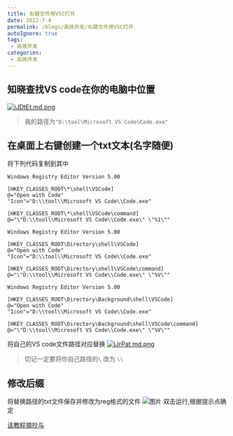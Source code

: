 ```yaml
---
title: 右键文件用VSC打开
date: 2022-7-4
permalink: /blogs/高效开发/右键文件用VSC打开
autoIgnore: true
tags:
 - 高效开发
categories: 
 - 高效开发
---
```


## 知晓查找VS code在你的电脑中位置

[![jJDtEt.md.png](https://s1.ax1x.com/2022/07/04/jJDtEt.md.png)](https://imgtu.com/i/jJDtEt)
>我的路径为`"D:\tool\Microsoft VS Code\Code.exe"`


## 在桌面上右键创建一个txt文本(名字随便)

将下列代码复制到其中
```
Windows Registry Editor Version 5.00
    
[HKEY_CLASSES_ROOT\*\shell\VSCode]
@="Open with Code"
"Icon"="D:\\tool\\Microsoft VS Code\\Code.exe"
    
[HKEY_CLASSES_ROOT\*\shell\VSCode\command]
@="\"D:\\tool\\Microsoft VS Code\\Code.exe\" \"%1\""
    
Windows Registry Editor Version 5.00
    
[HKEY_CLASSES_ROOT\Directory\shell\VSCode]
@="Open with Code"
"Icon"="D:\\tool\\Microsoft VS Code\\Code.exe"
    
[HKEY_CLASSES_ROOT\Directory\shell\VSCode\command]
@="\"D:\\tool\\Microsoft VS Code\\Code.exe\" \"%V\""
    
Windows Registry Editor Version 5.00
    
[HKEY_CLASSES_ROOT\Directory\Background\shell\VSCode]
@="Open with Code"
"Icon"="D:\\tool\\Microsoft VS Code\\Code.exe"
    
[HKEY_CLASSES_ROOT\Directory\Background\shell\VSCode\command]
@="\"D:\\tool\\Microsoft VS Code\\Code.exe\" \"%V\""

```
将自己的VS code文件路径对应替换
[![jJrPat.md.png](https://s1.ax1x.com/2022/07/04/jJrPat.md.png)](https://imgtu.com/i/jJrPat)

>切记一定要将你自己路径的`\` 改为 `\\`


## 修改后缀

将替换路径的txt文件保存并修改为reg格式的文件
![图片](https://s1.ax1x.com/2022/07/04/jJrBi6.png)
双击运行,根据提示点确定



[该教程摘抄与](https://blog.csdn.net/BigFamer/article/details/125513859)
